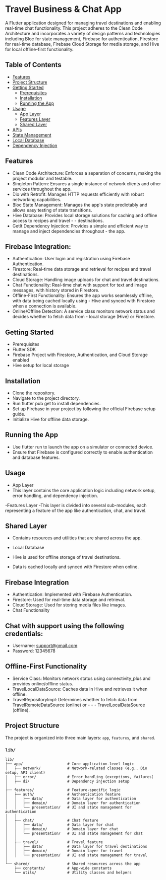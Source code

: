 # Travel Business & Chat App

A Flutter application designed for managing travel destinations and enabling real-time chat functionality. This project adheres to the Clean Code Architecture and incorporates a variety of design patterns and technologies including Bloc for state management, Firebase for authentication, Firestore for real-time database, Firebase Cloud Storage for media storage, and Hive for local offline-first functionality.


## Table of Contents

- [Features](#features)
- [Project Structure](#project-structure)
- [Getting Started](#getting-started)
  - [Prerequisites](#prerequisites)
  - [Installation](#installation)
  - [Running the App](#running-the-app)
- [Usage](#usage)
  - [App Layer](#app-layer)
  - [Features Layer](#features-layer)
  - [Shared Layer](#shared-layer)
- [APIs](#apis)
- [State Management](#state-management)
- [Local Database](#local-database)
- [Dependency Injection](#dependency-injection)


## Features

- Clean Code Architecture: Enforces a separation of concerns, making the project modular and testable.
- Singleton Pattern: Ensures a single instance of network clients and other services throughout the app.
- Dio with Retrofit: Manages HTTP requests efficiently with robust networking capabilities.
- Bloc State Management: Manages the app's state predictably and allows easy testing of state transitions.
- Hive Database: Provides local storage solutions for caching and offline access to recipes and travel - - destinations.
- GetIt Dependency Injection: Provides a simple and efficient way to manage and inject dependencies throughout - the app.
## Firebase Integration:

- Authentication: User login and registration using Firebase Authentication.
- Firestore: Real-time data storage and retrieval for recipes and travel destinations.
- Cloud Storage: Handling image uploads for chat and travel destinations.
- Chat Functionality: Real-time chat with support for text and image messages, with history stored in Firestore.
- Offline-First Functionality: Ensures the app works seamlessly offline, with data being cached locally using - Hive and synced with Firestore when a connection is available.
- Online/Offline Detection: A service class monitors network status and decides whether to fetch data from - local storage (Hive) or Firestore.
## Getting Started
- Prerequisites
- Flutter SDK
- Firebase Project with Firestore, Authentication, and Cloud Storage enabled
- Hive  setup for local storage
## Installation

- Clone the repository.
- Navigate to the project directory.
- Run flutter pub get to install dependencies.
- Set up Firebase in your project by following the official Firebase setup guide.
- Initialize Hive  for offline data storage.
## Running the App

- Use flutter run to launch the app on a simulator or connected device.
- Ensure that Firebase is configured correctly to enable authentication and database features.

## Usage
- App Layer
- This layer contains the core application logic including network setup, error handling, and dependency injection.

-Features Layer
-This layer is divided into several sub-modules, each representing a feature of the app like authentication, chat, and travel.

## Shared Layer
- Contains resources and utilities that are shared across the app.

- Local Database
- Hive is used for offline storage of travel destinations.
- Data is cached locally and synced with Firestore when online.
## Firebase Integration
- Authentication: Implemented with Firebase Authentication.
- Firestore: Used for real-time data storage and retrieval.
- Cloud Storage: Used for storing media files like images.
- Chat Functionality
## Chat with support using the following credentials:
- Username: support@gmail.com
- Password: 12345678
## Offline-First Functionality
- Service Class: Monitors network status using connectivity_plus and provides online/offline status.
- TravelLocalDataSource: Caches data in Hive and retrieves it when offline.
- TravelRepositoryImpl: Determines whether to fetch data from TravelRemoteDataSource (online) or - - - TravelLocalDataSource (offline).

## Project Structure

The project is organized into three main layers: `app`, `features`, and `shared`.

### **`lib/`**
```plaintext
lib/
├── app/                    # Core application-level logic
│   ├── network/            # Network-related classes (e.g., Dio setup, API client)
│   ├── error/              # Error handling (exceptions, failures)
│   ├── di/                 # Dependency injection setup
│
├── features/               # Feature-specific logic
│   ├── auth/               # Authentication feature
│   │   ├── data/           # Data layer for authentication
│   │   ├── domain/         # Domain layer for authentication
│   │   └── presentation/   # UI and state management for authentication
│   │
│   ├── chat/               # Chat feature
│   │   ├── data/           # Data layer for chat
│   │   ├── domain/         # Domain layer for chat
│   │   └── presentation/   # UI and state management for chat
│   │
│   ├── travel/             # Travel feature
│   │   ├── data/           # Data layer for travel destinations
│   │   ├── domain/         # Domain layer for travel
│   │   └── presentation/   # UI and state management for travel
│
└── shared/                 # Shared resources across the app
    ├── constants/          # App-wide constants
    └── utils/              # Utility classes and helpers

